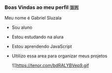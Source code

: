 ### Boas Vindas ao meu perfil 🇧🇷

Meu nome é Gabriel Sluzala

- Sou aluno
- Estou estudando na alura
- Estou aprendendo JavaScript
- Ultilizo essa area para organizar meus projetos


  ![]https://tenor.com/bdRALYBVep9.gif
